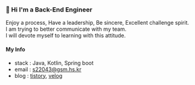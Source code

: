### 👋 Hi I'm a Back-End Engineer 

Enjoy a process, Have a leadership, Be sincere, Excellent challenge spirit.  
I am trying to better communicate with my team.  
I will devote myself to learning with this attitude.

#### My Info
- stack : Java, Kotlin, Spring boot
- email : s22043@gsm.hs.kr
- blog : [tistory](https://esperer.tistory.com), [velog](https://velog.io/@hope0206)
